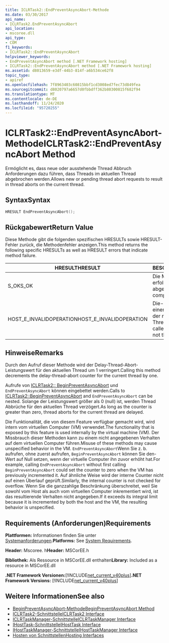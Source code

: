 ```yaml
---
title: ICLRTask2::EndPreventAsyncAbort-Methode
ms.date: 03/30/2017
api_name:
- ICLRTask2.EndPreventAsyncAbort
api_location:
- mscoree.dll
api_type:
- COM
f1_keywords:
- ICLRTask2::EndPreventAsyncAbort
helpviewer_keywords:
- EndPreventAsyncAbort method [.NET Framework hosting]
- ICLRTask2::EndPreventAsyncAbort method [.NET Framework hosting]
ms.assetid: d8013659-e3df-44b3-814f-a6b534ce62f8
topic_type:
- apiref
ms.openlocfilehash: 7f8963403c60815bbf1cd3008ed7fec73d849fea
ms.sourcegitcommit: d8020797a6657d0fbbdff362b80300815f682f94
ms.translationtype: MT
ms.contentlocale: de-DE
ms.lasthandoff: 11/24/2020
ms.locfileid: "95720255"
---
```

# <a name="iclrtask2endpreventasyncabort-method"></a><span data-ttu-id="53435-102">ICLRTask2::EndPreventAsyncAbort-Methode</span><span class="sxs-lookup"><span data-stu-id="53435-102">ICLRTask2::EndPreventAsyncAbort Method</span></span>

<span data-ttu-id="53435-103">Ermöglicht es, dass neue oder ausstehende Thread Abbruch Anforderungen dazu führen, dass Threads im aktuellen Thread abgebrochen werden.</span><span class="sxs-lookup"><span data-stu-id="53435-103">Allows new or pending thread abort requests to result in thread aborts on the current thread.</span></span>  
  
## <a name="syntax"></a><span data-ttu-id="53435-104">Syntax</span><span class="sxs-lookup"><span data-stu-id="53435-104">Syntax</span></span>  
  
```cpp  
HRESULT EndPreventAsyncAbort();  
```  
  
## <a name="return-value"></a><span data-ttu-id="53435-105">Rückgabewert</span><span class="sxs-lookup"><span data-stu-id="53435-105">Return Value</span></span>  

 <span data-ttu-id="53435-106">Diese Methode gibt die folgenden spezifischen HRESULTs sowie HRESULT-Fehler zurück, die Methodenfehler anzeigen.</span><span class="sxs-lookup"><span data-stu-id="53435-106">This method returns the following specific HRESULTs as well as HRESULT errors that indicate method failure.</span></span>  
  
|<span data-ttu-id="53435-107">HRESULT</span><span class="sxs-lookup"><span data-stu-id="53435-107">HRESULT</span></span>|<span data-ttu-id="53435-108">BESCHREIBUNG</span><span class="sxs-lookup"><span data-stu-id="53435-108">Description</span></span>|  
|-------------|-----------------|  
|<span data-ttu-id="53435-109">S_OK</span><span class="sxs-lookup"><span data-stu-id="53435-109">S_OK</span></span>|<span data-ttu-id="53435-110">Die Methode wurde erfolgreich abgeschlossen.</span><span class="sxs-lookup"><span data-stu-id="53435-110">The method completed successfully.</span></span>|  
|<span data-ttu-id="53435-111">HOST_E_INVALIDOPERATION</span><span class="sxs-lookup"><span data-stu-id="53435-111">HOST_E_INVALIDOPERATION</span></span>|<span data-ttu-id="53435-112">Die-Methode wurde für einen Thread aufgerufen, der nicht der aktuelle Thread ist.</span><span class="sxs-lookup"><span data-stu-id="53435-112">The method was called on a thread which is not the current thread.</span></span>|  
  
## <a name="remarks"></a><span data-ttu-id="53435-113">Hinweise</span><span class="sxs-lookup"><span data-stu-id="53435-113">Remarks</span></span>  

 <span data-ttu-id="53435-114">Durch den Aufruf dieser Methode wird der Delay-Thread-Abort-Leistungswert für den aktuellen Thread um 1 verringert.</span><span class="sxs-lookup"><span data-stu-id="53435-114">Calling this method decrements the delay-thread-abort counter for the current thread by one.</span></span>  
  
 <span data-ttu-id="53435-115">Aufrufe von [ICLRTask2:: BeginPreventAsyncAbort](iclrtask2-beginpreventasyncabort-method.md) und `EndPreventAsyncAbort` können eingebettet werden.</span><span class="sxs-lookup"><span data-stu-id="53435-115">Calls to [ICLRTask2::BeginPreventAsyncAbort](iclrtask2-beginpreventasyncabort-method.md) and `EndPreventAsyncAbort` can be nested.</span></span> <span data-ttu-id="53435-116">Solange der Leistungswert größer als 0 (null) ist, werden Thread Abbrüche für den aktuellen Thread verzögert.</span><span class="sxs-lookup"><span data-stu-id="53435-116">As long as the counter is greater than zero, thread aborts for the current thread are delayed.</span></span>  
  
 <span data-ttu-id="53435-117">Die Funktionalität, die von diesem Feature verfügbar gemacht wird, wird intern vom virtuellen Computer (VM) verwendet.</span><span class="sxs-lookup"><span data-stu-id="53435-117">The functionality that is exposed by this feature is used internally by the virtual machine (VM).</span></span> <span data-ttu-id="53435-118">Der Missbrauch dieser Methoden kann zu einem nicht angegebenen Verhalten auf dem virtuellen Computer führen.</span><span class="sxs-lookup"><span data-stu-id="53435-118">Misuse of these methods may cause unspecified behavior in the VM.</span></span> <span data-ttu-id="53435-119">`EndPreventAsyncAbort`Wenn Sie z. b. aufrufen, ohne zuerst aufrufen, `BeginPreventAsyncAbort` können Sie den-Wert auf Null setzen, wenn der virtuelle Computer ihn zuvor erhöht hat.</span><span class="sxs-lookup"><span data-stu-id="53435-119">For example, calling `EndPreventAsyncAbort` without first calling `BeginPreventAsyncAbort` could set the counter to zero when the VM has previously incremented it.</span></span> <span data-ttu-id="53435-120">Auf ähnliche Weise wird der interne Counter nicht auf einen Überlauf geprüft.</span><span class="sxs-lookup"><span data-stu-id="53435-120">Similarly, the internal counter is not checked for overflow.</span></span> <span data-ttu-id="53435-121">Wenn Sie die ganzzahlige Beschränkung überschreitet, weil Sie sowohl vom Host als auch vom virtuellen Computer inkrementiert wird, ist das resultierende Verhalten nicht angegeben.</span><span class="sxs-lookup"><span data-stu-id="53435-121">If it exceeds its integral limit because it is incremented by both the host and the VM, the resulting behavior is unspecified.</span></span>  
  
## <a name="requirements"></a><span data-ttu-id="53435-122">Requirements (Anforderungen)</span><span class="sxs-lookup"><span data-stu-id="53435-122">Requirements</span></span>  

 <span data-ttu-id="53435-123">**Plattformen:** Informationen finden Sie unter [Systemanforderungen](../../get-started/system-requirements.md).</span><span class="sxs-lookup"><span data-stu-id="53435-123">**Platforms:** See [System Requirements](../../get-started/system-requirements.md).</span></span>  
  
 <span data-ttu-id="53435-124">**Header:** Mscoree. h</span><span class="sxs-lookup"><span data-stu-id="53435-124">**Header:** MSCorEE.h</span></span>  
  
 <span data-ttu-id="53435-125">**Bibliothek:** Als Ressource in MSCorEE.dll enthalten</span><span class="sxs-lookup"><span data-stu-id="53435-125">**Library:** Included as a resource in MSCorEE.dll</span></span>  
  
 <span data-ttu-id="53435-126">**.NET Framework Versionen:**[!INCLUDE[net_current_v40plus](../../../../includes/net-current-v40plus-md.md)]</span><span class="sxs-lookup"><span data-stu-id="53435-126">**.NET Framework Versions:** [!INCLUDE[net_current_v40plus](../../../../includes/net-current-v40plus-md.md)]</span></span>  
  
## <a name="see-also"></a><span data-ttu-id="53435-127">Weitere Informationen</span><span class="sxs-lookup"><span data-stu-id="53435-127">See also</span></span>

- [<span data-ttu-id="53435-128">BeginPreventAsyncAbort-Methode</span><span class="sxs-lookup"><span data-stu-id="53435-128">BeginPreventAsyncAbort Method</span></span>](iclrtask2-beginpreventasyncabort-method.md)
- [<span data-ttu-id="53435-129">ICLRTask2-Schnittstelle</span><span class="sxs-lookup"><span data-stu-id="53435-129">ICLRTask2 Interface</span></span>](iclrtask2-interface.md)
- [<span data-ttu-id="53435-130">ICLRTaskManager-Schnittstelle</span><span class="sxs-lookup"><span data-stu-id="53435-130">ICLRTaskManager Interface</span></span>](iclrtaskmanager-interface.md)
- [<span data-ttu-id="53435-131">IHostTask-Schnittstelle</span><span class="sxs-lookup"><span data-stu-id="53435-131">IHostTask Interface</span></span>](ihosttask-interface.md)
- [<span data-ttu-id="53435-132">IHostTaskManager-Schnittstelle</span><span class="sxs-lookup"><span data-stu-id="53435-132">IHostTaskManager Interface</span></span>](ihosttaskmanager-interface.md)
- [<span data-ttu-id="53435-133">Hosten von Schnittstellen</span><span class="sxs-lookup"><span data-stu-id="53435-133">Hosting Interfaces</span></span>](hosting-interfaces.md)
